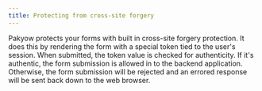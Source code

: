 ```yaml
---
title: Protecting from cross-site forgery
---
```


Pakyow protects your forms with built in cross-site forgery protection. It does this by rendering the form with a special token tied to the user's session. When submitted, the token value is checked for authenticity. If it's authentic, the form submission is allowed in to the backend application. Otherwise, the form submission will be rejected and an errored response will be sent back down to the web browser.
